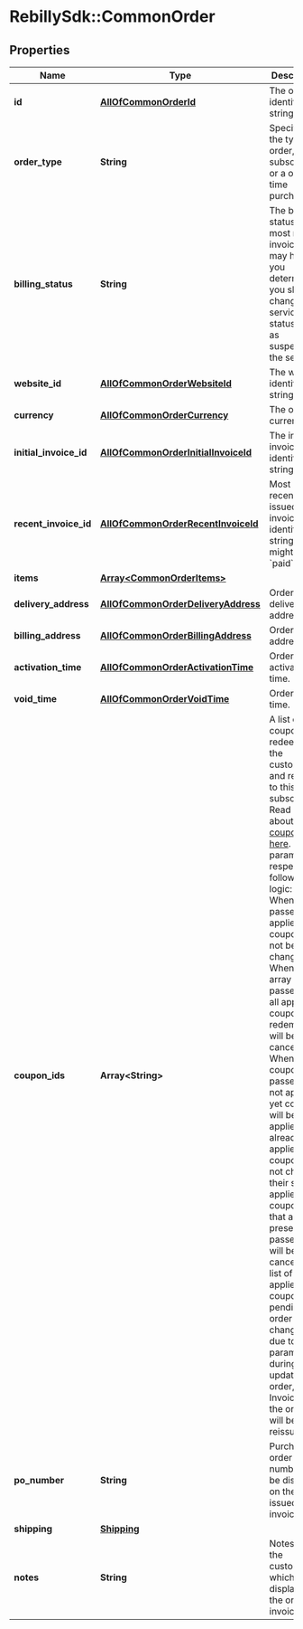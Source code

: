 # RebillySdk::CommonOrder

## Properties
Name | Type | Description | Notes
------------ | ------------- | ------------- | -------------
**id** | [**AllOfCommonOrderId**](AllOfCommonOrderId.md) | The order identifier string. | [optional] 
**order_type** | **String** | Specifies the type of order, a subscription or a one-time purchase.  | [optional] [default to &#x27;subscription-order&#x27;]
**billing_status** | **String** | The billing status of the most recent invoice.  It may help you determine if you should change the service status such as suspending the service.  | [optional] 
**website_id** | [**AllOfCommonOrderWebsiteId**](AllOfCommonOrderWebsiteId.md) | The website identifier string. | [optional] 
**currency** | [**AllOfCommonOrderCurrency**](AllOfCommonOrderCurrency.md) | The order&#x27;s currency. | [optional] 
**initial_invoice_id** | [**AllOfCommonOrderInitialInvoiceId**](AllOfCommonOrderInitialInvoiceId.md) | The initial invoice identifier string. | [optional] 
**recent_invoice_id** | [**AllOfCommonOrderRecentInvoiceId**](AllOfCommonOrderRecentInvoiceId.md) | Most recently issued invoice identifier string. It might not be &#x60;paid&#x60; yet. | [optional] 
**items** | [**Array&lt;CommonOrderItems&gt;**](CommonOrderItems.md) |  | [optional] 
**delivery_address** | [**AllOfCommonOrderDeliveryAddress**](AllOfCommonOrderDeliveryAddress.md) | Order delivery address. | [optional] 
**billing_address** | [**AllOfCommonOrderBillingAddress**](AllOfCommonOrderBillingAddress.md) | Order billing address. | [optional] 
**activation_time** | [**AllOfCommonOrderActivationTime**](AllOfCommonOrderActivationTime.md) | Order activation time. | [optional] 
**void_time** | [**AllOfCommonOrderVoidTime**](AllOfCommonOrderVoidTime.md) | Order void time. | [optional] 
**coupon_ids** | **Array&lt;String&gt;** | A list of coupons to redeem on the customer and restrict to this subscription. Read more about [coupons here](https://docs.rebilly.com/docs/dashboard/marketing/coupons-and-discounts/).  This parameter respects the following logic:  - When not passed then applied coupons will not be changed.  - When empty array passed then all applied coupon redemptions will be canceled.  - When list of coupons is passed then not applied yet coupons will be applied, already applied coupons will not change their state, applied coupons that are not presented in passed list will be canceled.  If list of applied coupons on pending order will be changed due to this param during update order,  Invoice for the order will be reissued.  | [optional] 
**po_number** | **String** | Purchase order number, will be displayed on the issued invoices. | [optional] 
**shipping** | [**Shipping**](Shipping.md) |  | [optional] 
**notes** | **String** | Notes for the customer which will be displayed on the order invoice. | [optional] 

